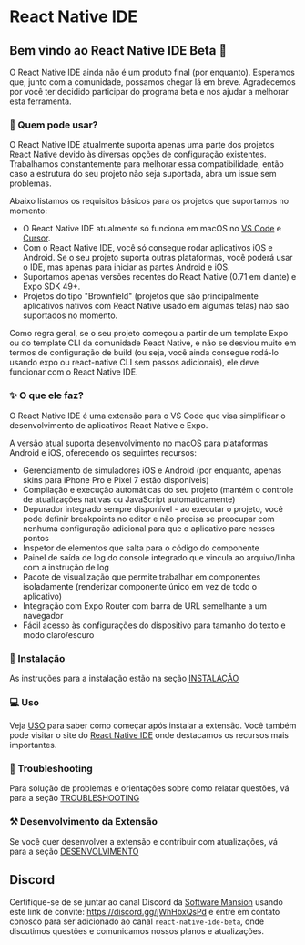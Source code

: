 # React Native IDE

## Bem vindo ao React Native IDE Beta 🎉

O React Native IDE ainda não é um produto final (por enquanto).
Esperamos que, junto com a comunidade, possamos chegar lá em breve.
Agradecemos por você ter decidido participar do programa beta e nos ajudar a melhorar esta ferramenta.

### 🚧 Quem pode usar?

O React Native IDE atualmente suporta apenas uma parte dos projetos React Native devido às diversas opções de configuração existentes. Trabalhamos constantemente para melhorar essa compatibilidade, então caso a estrutura do seu projeto não seja suportada, abra um issue sem problemas.

Abaixo listamos os requisitos básicos para os projetos que suportamos no momento:

- O React Native IDE atualmente só funciona em macOS no [VS Code](https://code.visualstudio.com/) e [Cursor](https://cursor.sh/).
- Com o React Native IDE, você só consegue rodar aplicativos iOS e Android. Se o seu projeto suporta outras plataformas, você poderá usar o IDE, mas apenas para iniciar as partes Android e iOS.
- Suportamos apenas versões recentes do React Native (0.71 em diante) e Expo SDK 49+.
- Projetos do tipo "Brownfield" (projetos que são principalmente aplicativos nativos com React Native usado em algumas telas) não são suportados no momento.

Como regra geral, se o seu projeto começou a partir de um template Expo ou do template CLI da comunidade React Native, e não se desviou muito em termos de configuração de build (ou seja, você ainda consegue rodá-lo usando expo ou react-native CLI sem passos adicionais), ele deve funcionar com o React Native IDE.

### ✨ O que ele faz?

O React Native IDE é uma extensão para o VS Code que visa simplificar o desenvolvimento de aplicativos React Native e Expo.

A versão atual suporta desenvolvimento no macOS para plataformas Android e iOS, oferecendo os seguintes recursos:

- Gerenciamento de simuladores iOS e Android (por enquanto, apenas skins para iPhone Pro e Pixel 7 estão disponíveis)
- Compilação e execução automáticas do seu projeto (mantém o controle de atualizações nativas ou JavaScript automaticamente)
- Depurador integrado sempre disponível - ao executar o projeto, você pode definir breakpoints no editor e não precisa se preocupar com nenhuma configuração adicional para que o aplicativo pare nesses pontos
- Inspetor de elementos que salta para o código do componente
- Painel de saída de log do console integrado que vincula ao arquivo/linha com a instrução de log
- Pacote de visualização que permite trabalhar em componentes isoladamente (renderizar componente único em vez de todo o aplicativo)
- Integração com Expo Router com barra de URL semelhante a um navegador
- Fácil acesso às configurações do dispositivo para tamanho do texto e modo claro/escuro

### 💽 Instalação

As instruções para a instalação estão na seção [INSTALAÇÃO](https://ide.swmansion.com/docs/installation)

### 💻 Uso

Veja [USO](https://ide.swmansion.com/docs/usage) para saber como começar após instalar a extensão. Você também pode visitar o site do [React Native IDE](https://ide.swmansion.com) onde destacamos os recursos mais importantes.

### 🐛 Troubleshooting

Para solução de problemas e orientações sobre como relatar questões, vá para a seção [TROUBLESHOOTING](https://ide.swmansion.com/docs/troubleshooting)

### ⚒️ Desenvolvimento da Extensão

Se você quer desenvolver a extensão e contribuir com atualizações, vá para a seção [DESENVOLVIMENTO](https://ide.swmansion.com/docs/development)

## Discord

Certifique-se de se juntar ao canal Discord da [Software Mansion](https://swmansion.com) usando este link de convite: https://discord.gg/jWhHbxQsPd e entre em contato conosco para ser adicionado ao canal `react-native-ide-beta`, onde discutimos questões e comunicamos nossos planos e atualizações.
